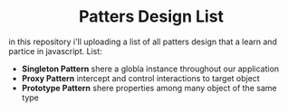 <center> <h1> Patters Design List </h1></center>

in this repository i'll uploading a list of all patters design that a learn and partice in javascript.
List:

* __Singleton Pattern__   shere a globla instance throughout our application
* __Proxy Pattern__       intercept and control interactions to target object
* __Prototype Pattern__   shere properties among many object of the same type
